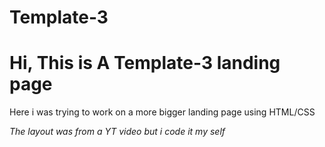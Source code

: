 # Template-3

<h1>Hi, This is A Template-3 landing page</h1>
  <p>Here i was trying to work on a more bigger landing page using HTML/CSS</p>
  <i>The layout was from a YT video but i code it my self</i>
